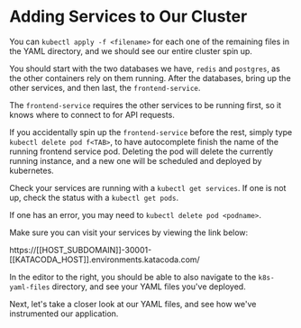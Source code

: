 # Adding Services to Our Cluster

You can `kubectl apply -f <filename>` for each one of the remaining files in the YAML directory, and we should see our entire cluster spin up.

You should start with the two databases we have, `redis` and `postgres`, as the other containers rely on them running. After the databases, bring up the other services, and then last, the `frontend-service`.

The `frontend-service` requires the other services to be running first, so it knows where to connect to for API requests.

If you accidentally spin up the `frontend-service` before the rest, simply type `kubectl delete pod f<TAB>`, to have autocomplete finish the name of the running frontend service pod. Deleting the pod will delete the currently running instance, and a new one will be scheduled and deployed by kubernetes.

Check your services are running with a `kubectl get services`. If one is not up, check the status with a `kubectl get pods`.

If one has an error, you may need to `kubectl delete pod <podname>`.

Make sure you can visit your services by viewing the link below:

https://[[HOST_SUBDOMAIN]]-30001-[[KATACODA_HOST]].environments.katacoda.com/

In the editor to the right, you should be able to also navigate to the `k8s-yaml-files` directory, and see your YAML files you've deployed.

Next, let's take a closer look at our YAML files, and see how we've instrumented our application.
